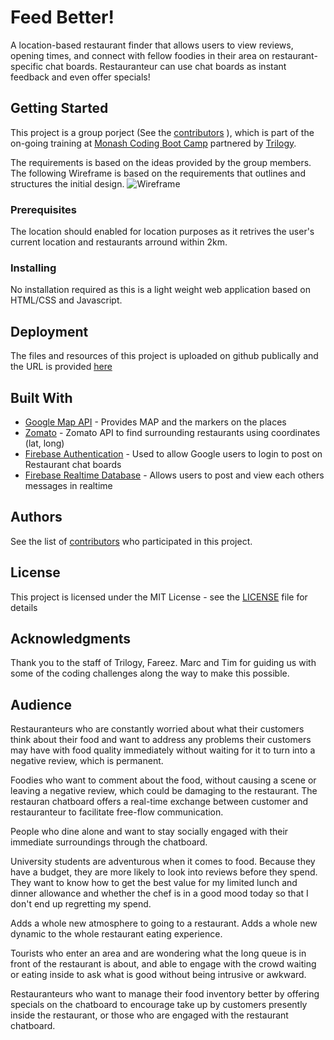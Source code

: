 # Feed Better!
A location-based restaurant finder that allows users to view reviews, opening times, and connect with fellow foodies in their area on restaurant-specific chat boards. Restauranteur can use chat boards as instant feedback and even offer specials!

## Getting Started

This project is a group porject (See the [contributors](https://github.com/your/JEDi/contributors) ), which is part of the on-going training at [Monash Coding Boot Camp](https://bootcamps.monash.edu/) partnered by [Trilogy](https://www.trilogyed.com/). 

The requirements is based on the ideas provided by the group members. The following Wireframe is based on the requirements that outlines and structures the initial design.
![Wireframe](https://github.com/eidmuha/JEDi/blob/master/assets/images/JEDi.png)

### Prerequisites

The location should enabled for location purposes as it retrives the user's current location and restaurants arround within 2km.

### Installing

No installation required as this is a light weight web application based on HTML/CSS and Javascript.


## Deployment

The files and resources of this project is uploaded on github publically and the URL is provided [here](https://eidmuha.github.io/JEDi/)

## Built With

* [Google Map API](https://developers.google.com/maps/documentation/javascript/tutorial/) - Provides MAP and the markers on the places
* [Zomato](https://developers.zomato.com/) - Zomato API to find surrounding restaurants using coordinates (lat, long)
* [Firebase Authentication](https://firebase.google.com) - Used to allow Google users to login to post on Restaurant chat boards
* [Firebase Realtime Database](https://firebase.google.com) - Allows users to post and view each others messages in realtime

## Authors

See the list of [contributors](https://github.com/your/JEDi/contributors) who participated in this project.

## License

This project is licensed under the MIT License - see the [LICENSE](https://github.com/eidmuha/JEDi/blob/master/LICENSE) file for details

## Acknowledgments

Thank you to the staff of Trilogy, Fareez. Marc and Tim for guiding us with some of the coding challenges along the way to make this 
possible.
 

## Audience

Restauranteurs who are constantly worried about what their customers think about their food and want to address any problems their 
customers may have with food quality immediately without waiting for it to turn into a negative review, which is permanent.

Foodies who want to comment about the food, without causing a scene or leaving a negative review, which could be damaging to the 
restaurant. The restauran chatboard offers a real-time exchange between customer and restauranteur to facilitate free-flow 
communication. 

People who dine alone and want to stay socially engaged with their immediate surroundings through the chatboard.

University students are adventurous when it comes to food. Because they have a budget, they are more likely to look into reviews before 
they spend. They want to know how to get the best value for my limited lunch and dinner allowance and whether the chef is in a good mood 
today so that I don't end up regretting my spend. 

Adds a whole new atmosphere to going to a restaurant. Adds a whole new dynamic to the whole restaurant eating experience.

Tourists who enter an area and are wondering what the long queue is in front of the restaurant is about, and able to engage with the 
crowd waiting or eating inside to ask what is good without being intrusive or awkward.

Restauranteurs who want to manage their food inventory better by offering specials on the chatboard to encourage take up by customers
presently inside the restaurant, or those who are engaged with the restaurant chatboard.
